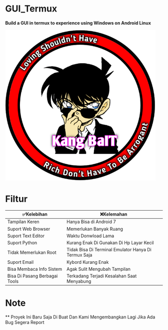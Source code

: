 # GUI_Termux
<h4>Build a GUI in termux to experience using Windows on Android Linux














![GitHub Logo](/docs/20210322_094134.png)




# Filtur



✅Kelebihan | ❌Kelemahan 
----------- | -----------
Tampilan Keren | Hanya Bisa di Android 7 
Suport Web Browser | Memerlukan Banyak Ruang
Suport Text Editor | Waktu Donwload Lama
Suport Python | Kurang Enak Di Gunakan Di Hp Layar Kecil
Tidak Memerlukan Root | Tidak Bisa Di Terminal Emulator Hanya Di Termux Saja
Suport Email | Kybord Kurang Enak
Bisa Membaca Info Sistem | Agak Sulit Mengubah Tampilan
Bisa Di Pasang Berbagai Tools | Terkadang Terjadi Kesalahan Saat Menyabung


# Note

** Proyek Ini Baru Saja Di Buat Dan Kami Mengembangkan Lagi Jika Ada Bug Segera Report




